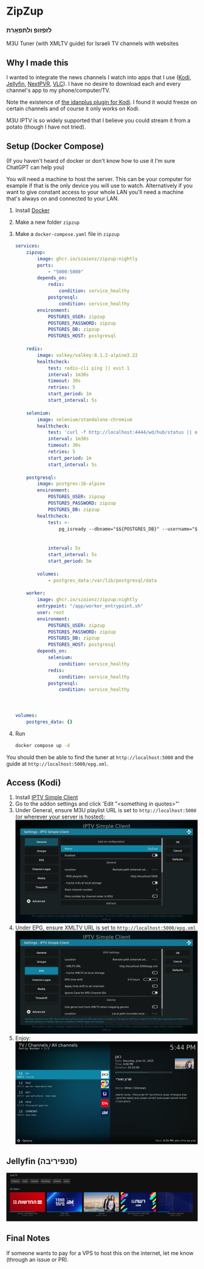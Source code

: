 # ZipZup
### לזפזופ ולתפאָרת
M3U Tuner (with XMLTV guide) for Israeli TV channels with websites
## Why I made this
I wanted to integrate the news channels I watch into apps that I use ([Kodi](https://kodi.tv), [Jellyfin](https://jellyfin.org/), [NextPVR](https://nextpvr.com/), [VLC](https://www.videolan.org/vlc/)). I have no desire to download each and every channel's app to my phone/computer/TV.

Note the existence of [the idanplus plugin for Kodi](https://github.com/Fishenzon/repo/tree/master/zips/plugin.video.idanplus). I found it would freeze on certain channels and of course it only works on Kodi.

M3U IPTV is so widely supported that I believe you could stream it from a potato (though I have not tried).

## Setup (Docker Compose)
(If you haven't heard of docker or don't know how to use it I'm sure ChatGPT can help you)

You will need a machine to host the server. This can be your computer for example if that is the only device you will use to watch. Alternatively if you want to give constant access to your whole LAN you'll need a machine that's always on and connected to your LAN.

1. Install [Docker](https://www.docker.com/)
2. Make a new folder `zipzup`
3. Make a `docker-compose.yaml` file in `zipzup`
    ```yaml
    services:
        zipzup:
            image: ghcr.io/szaionz/zipzup:nightly
            ports:
                - "5000:5000"
            depends_on:
                redis:
                    condition: service_healthy
                postgresql:
                    condition: service_healthy
            environment:
                POSTGRES_USER: zipzup
                POSTGRES_PASSWORD: zipzup
                POSTGRES_DB: zipzup
                POSTGRES_HOST: postgresql
    
        redis:
            image: valkey/valkey:8.1.2-alpine3.22
            healthcheck:
                test: redis-cli ping || exit 1
                interval: 1m30s
                timeout: 30s
                retries: 5
                start_period: 1m
                start_interval: 5s
        
        selenium:
            image: selenium/standalone-chromium
            healthcheck:
                test: 'curl -f http://localhost:4444/wd/hub/status || exit 1'
                interval: 1m30s
                timeout: 30s
                retries: 5
                start_period: 1m
                start_interval: 5s
    
        postgresql:
            image: postgres:16-alpine
            environment:
                POSTGRES_USER: zipzup
                POSTGRES_PASSWORD: zipzup
                POSTGRES_DB: zipzup
            healthcheck:
                test: >-
                    pg_isready --dbname="$${POSTGRES_DB}" --username="$${POSTGRES_USER}" || exit 1; Chksum="$$(psql --dbname="$${POSTGRES_DB}" --username="$${POSTGRES_USER}" --tuples-only --no-align --command='SELECT COALESCE(SUM(checksum_failures), 0) FROM pg_stat_database')"; echo "checksum failure count is $$Chksum"; [ "$$Chksum" = '0' ] || exit 1
        
        
                interval: 5s
                start_interval: 5s
                start_period: 5m
    
            volumes:
                - postgres_data:/var/lib/postgresql/data
    
        worker:
            image: ghcr.io/szaionz/zipzup:nightly
            entrypoint: "/app/worker_entrypoint.sh"
            user: root
            environment:
                POSTGRES_USER: zipzup
                POSTGRES_PASSWORD: zipzup
                POSTGRES_DB: zipzup
                POSTGRES_HOST: postgresql
            depends_on:
                selenium:
                    condition: service_healthy
                redis:
                    condition: service_healthy
                postgresql:
                    condition: service_healthy
    
            

    volumes:
        postgres_data: {}
    ```

4. Run
    ```bash
    docker compose up -d
    ```
You should then be able to find the tuner at `http://localhost:5000` and the guide at `http://localhost:5000/epg.xml`.

## Access (Kodi)
1. Install [IPTV Simple Client](https://kodi.tv/addons/omega/pvr.iptvsimple/)
2. Go to the addon settings and click 'Edit "\<something in quotes\>"'
3. Under General, ensure M3U playlist URL is set to `http://localhost:5000` (or wherever your server is hosted):![](screenshots/kodi_tuner.png)
4. Under EPG, ensure XMLTV URL is set to `http://localhost:5000/epg.xml`
![](screenshots/kodi_epg.png)
5. Enjoy:
![](screenshots/kodi_result.png)

## Jellyfin (סנפיריבה)
![](screenshots/jellyfin.png)

## Final Notes
If someone wants to pay for a VPS to host this on the internet, let me know (through an issue or PR).
